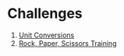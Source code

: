 # Challenges 	

1. [Unit Conversions](https://github.com/nestorivanmo/100days-SwiftUI/tree/master/Challenges/1-UnitConversions)
2. [Rock, Paper, Scissors Training](https://github.com/nestorivanmo/100days-SwiftUI/tree/master/Challenges/2-RockPaperScissors)

